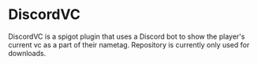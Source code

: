 
# DiscordVC

DiscordVC is a spigot plugin that uses a Discord bot to show the player's current vc as a part of their nametag.
Repository is currently only used for downloads.

